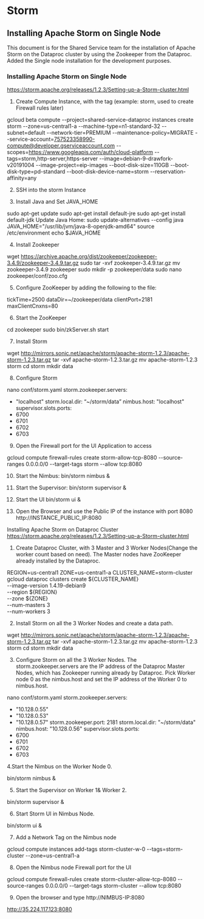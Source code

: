 # Storm

## Installing Apache Storm on Single Node

This document is for the Shared Service team for the installation of Apache Storm on the Dataproc cluster by using the Zookeeper from the Dataproc. Added the Single node installation for the development purposes.

### Installing Apache Storm on Single Node
https://storm.apache.org/releases/1.2.3/Setting-up-a-Storm-cluster.html

1. Create Compute Instance, with the tag (example: storm, used to create Firewall rules later)

gcloud beta compute --project=shared-service-dataproc instances create storm --zone=us-central1-a --machine-type=n1-standard-32 --subnet=default --network-tier=PREMIUM --maintenance-policy=MIGRATE --service-account=757523358990-compute@developer.gserviceaccount.com --scopes=https://www.googleapis.com/auth/cloud-platform --tags=storm,http-server,https-server --image=debian-9-drawfork-v20191004 --image-project=eip-images --boot-disk-size=110GB --boot-disk-type=pd-standard --boot-disk-device-name=storm --reservation-affinity=any

2. SSH into the storm Instance

3. Install Java and Set JAVA_HOME

sudo apt-get update
sudo apt-get install default-jre
sudo apt-get install default-jdk
Update Java Home:
sudo update-alternatives --config java
JAVA_HOME="/usr/lib/jvm/java-8-openjdk-amd64"
source /etc/environment
echo $JAVA_HOME

4. Install Zookeeper

wget https://archive.apache.org/dist/zookeeper/zookeeper-3.4.9/zookeeper-3.4.9.tar.gz
sudo tar -xvf zookeeper-3.4.9.tar.gz
mv zookeeper-3.4.9 zookeeper
sudo mkdir -p zookeeper/data
sudo nano zookeeper/conf/zoo.cfg

5. Configure ZooKeeper by adding the following to the file:

tickTime=2500
dataDir=~/zookeeper/data
clientPort=2181
maxClientCnxns=80

6. Start the ZooKeeper

cd zookeeper
sudo bin/zkServer.sh start

7. Install Storm

wget http://mirrors.sonic.net/apache/storm/apache-storm-1.2.3/apache-storm-1.2.3.tar.gz
tar -xvf apache-storm-1.2.3.tar.gz
mv apache-storm-1.2.3 storm
cd storm
mkdir data

8. Configure Storm

nano conf/storm.yaml
storm.zookeeper.servers:
 - "localhost"
storm.local.dir: “~/storm/data”
nimbus.host: "localhost"
supervisor.slots.ports:
 - 6700
 - 6701
 - 6702
 - 6703

9. Open the Firewall port for the UI Application to access

gcloud compute firewall-rules create storm-allow-tcp-8080 --source-ranges 0.0.0.0/0 --target-tags storm --allow tcp:8080


10. Start the Nimbus:
bin/storm nimbus &

11. Start the Supervisor:
bin/storm supervisor &

12. Start the UI
bin/storm ui &

13. Open the Browser and use the Public IP of the instance with port 8080
http://INSTANCE_PUBLIC_IP:8080

Installing Apache Storm on Dataproc Cluster
https://storm.apache.org/releases/1.2.3/Setting-up-a-Storm-cluster.html

1. Create Dataproc Cluster, with 3 Master and 3 Worker Nodes(Change the worker count based on need). The Master nodes have ZooKeeper already installed by the Dataproc. 

REGION=us-central1
ZONE=us-central1-a
CLUSTER_NAME=storm-cluster
gcloud dataproc clusters create ${CLUSTER_NAME} \
    --image-version 1.4.19-debian9 \
    --region ${REGION} \
    --zone ${ZONE} \
    --num-masters 3 \
    --num-workers 3 

2. Install Storm on all the 3 Worker Nodes and create a data path.

wget http://mirrors.sonic.net/apache/storm/apache-storm-1.2.3/apache-storm-1.2.3.tar.gz
tar -xvf apache-storm-1.2.3.tar.gz
mv apache-storm-1.2.3 storm
cd storm
mkdir data


3. Configure Storm on all the 3 Worker Nodes. The storm.zookeeper.servers are the IP address of the Dataproc Master Nodes, which has Zookeeper running already by Dataproc. Pick Worker node 0 as the nimbus.host and set the IP address of the Worker 0 to nimbus.host.

nano conf/storm.yaml
storm.zookeeper.servers:
 - "10.128.0.55"
 - "10.128.0.53"
 - "10.128.0.57"
storm.zookeeper.port: 2181 
storm.local.dir: "~/storm/data"
nimbus.host: "10.128.0.56"
supervisor.slots.ports:
 - 6700
 - 6701
 - 6702
 - 6703

4.Start the Nimbus on the Worker Node 0.

bin/storm nimbus &

5. Start the Supervisor on Worker 1& Worker 2.

bin/storm supervisor &

6. Start Storm UI in Nimbus Node.

bin/storm ui &

7. Add a Network Tag on the Nimbus node

gcloud compute instances add-tags storm-cluster-w-0 --tags=storm-cluster --zone=us-central1-a

8. Open the Nimbus node Firewall port for the UI 

gcloud compute firewall-rules create storm-cluster-allow-tcp-8080 --source-ranges 0.0.0.0/0 --target-tags storm-cluster --allow tcp:8080

9. Open the browser and type http://NIMBUS-IP:8080

http://35.224.117.123:8080
